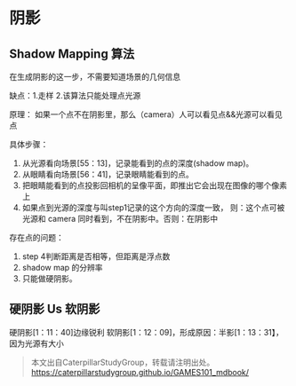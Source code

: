 # 阴影

## Shadow Mapping 算法

在生成阴影的这一步，不需要知道场景的几何信息

缺点：1.走样 2.该算法只能处理点光源

原理： 如果一个点不在阴影里，那么（camera）人可以看见点&&光源可以看见点

具体步骤：

1. 从光源看向场景[55：13]，记录能看到的点的深度(shadow map)。
2. 从眼睛看向场景[56：41]，记录眼睛能看到的点。
3. 把眼睛能看到的点投影回相机的呈像平面，即推出它会出现在图像的哪个像素上
4. 如果点到光源的深度与叫step1记录的这个方向的深度一致，
则：这个点可被光源和 camera 同时看到，不在阴影中。否则：在阴影中

存在点的问题：
1. step 4判断距离是否相等，但距离是浮点数
2. shadow map 的分辨率
3. 只能做硬阴影。

## 硬阴影 Us 软阴影

硬阴影[1：11：40]边缘锐利
软阴影[1：12：09]，形成原因：半影[1：13：31】，因为光源有大小

> 本文出自CaterpillarStudyGroup，转载请注明出处。  
> https://caterpillarstudygroup.github.io/GAMES101_mdbook/